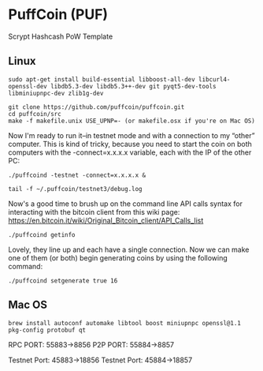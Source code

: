 PuffCoin (PUF)
===========

Scrypt Hashcash PoW Template

## Linux
```
sudo apt-get install build-essential libboost-all-dev libcurl4-openssl-dev libdb5.3-dev libdb5.3++-dev git pyqt5-dev-tools libminiupnpc-dev zlib1g-dev
```

```
git clone https://github.com/puffcoin/puffcoin.git
cd puffcoin/src
make -f makefile.unix USE_UPNP=- (or makefile.osx if you're on Mac OS)
```
Now I'm ready to run it–in testnet mode and with a connection to my “other” computer. This is kind of tricky, because you need to start the coin on both computers with the -connect=x.x.x.x variable, each with the IP of the other PC:
```
./puffcoind -testnet -connect=x.x.x.x &
```

```
tail -f ~/.puffcoin/testnet3/debug.log
```

Now's a good time to brush up on the command line API calls syntax for interacting with the bitcoin client from this wiki page: https://en.bitcoin.it/wiki/Original_Bitcoin_client/API_Calls_list
```
./puffcoind getinfo
```
Lovely, they line up and each have a single connection. Now we can make one of them (or both) begin generating coins by using the following command:
```
./puffcoind setgenerate true 16
```

## Mac OS
```
brew install autoconf automake libtool boost miniupnpc openssl@1.1 pkg-config protobuf qt
```

RPC PORT: 55883->8856
P2P PORT: 55884->8857

Testnet Port: 45883->18856
Testnet Port: 45884->18857
